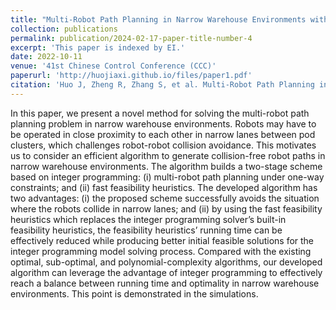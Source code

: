 ```yaml
---
title: "Multi-Robot Path Planning in Narrow Warehouse Environments with Fast Feasibility Heuristics"
collection: publications
permalink: publication/2024-02-17-paper-title-number-4
excerpt: 'This paper is indexed by EI.'
date: 2022-10-11
venue: '41st Chinese Control Conference (CCC)'
paperurl: 'http://huojiaxi.github.io/files/paper1.pdf'
citation: 'Huo J, Zheng R, Zhang S, et al. Multi-Robot Path Planning in Narrow Warehouse Environments with Fast Feasibility Heuristics[C]//41st Chinese Control Conference (CCC). IEEE, 2022: 1840-1845.'
---
```


In this paper, we present a novel method for solving the multi-robot path planning problem in narrow warehouse
environments. Robots may have to be operated in close proximity to each other in narrow lanes between pod clusters, which
challenges robot-robot collision avoidance. This motivates us to consider an efficient algorithm to generate collision-free robot
paths in narrow warehouse environments. The algorithm builds a two-stage scheme based on integer programming: (i) multi-robot path planning under one-way constraints; and (ii) fast feasibility heuristics. The developed algorithm has two advantages:
(i) the proposed scheme successfully avoids the situation where the robots collide in narrow lanes; and (ii) by using the fast feasibility heuristics which replaces the integer programming solver’s built-in feasibility heuristics, the feasibility heuristics’ running
time can be effectively reduced while producing better initial feasible solutions for the integer programming model solving process. Compared with the existing optimal, sub-optimal, and polynomial-complexity algorithms, our developed algorithm can
leverage the advantage of integer programming to effectively reach a balance between running time and optimality in narrow
warehouse environments. This point is demonstrated in the simulations.
